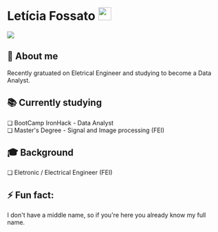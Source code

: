 <h1>Letícia Fossato <img src="https://raw.githubusercontent.com/iampavangandhi/iampavangandhi/master/gifs/Hi.gif" width="30px">  </h1>
<a href="https://www.linkedin.com/in/leticiafossato/"><img src="https://img.shields.io/badge/linkedin-%230077B5.svg?&style=for-the-badge&logo=linkedin&logoColor=white"></a>

<b><h2>📌  About me</h2></b>
Recently gratuated on Eletrical Engineer and studying to become a Data Analyst.

<b><h2>📚 Currently studying</h2></b>
❏ BootCamp IronHack - Data Analyst<br>
❏ Master's Degree - Signal and Image processing (FEI)

<b><h2>🎓 Background</h2></b>
❏ Eletronic / Electrical Engineer (FEI)

<b><h2>⚡ Fun fact:</h2></b>
I don't have a middle name, so if you're here you already know my full name.

<!--
**leticiafossato/leticiafossato** is a ✨ _special_ ✨ repository because its `README.md` (this file) appears on your GitHub profile.

Here are some ideas to get you started:

- 🔭 I’m currently working on ...
- 🌱 I’m currently learning ...
- 👯 I’m looking to collaborate on ...
- 🤔 I’m looking for help with ...
- 💬 Ask me about ...
- 📫 How to reach me: ...
- 😄 Pronouns: ...
- ⚡ Fun fact: ...
-->
